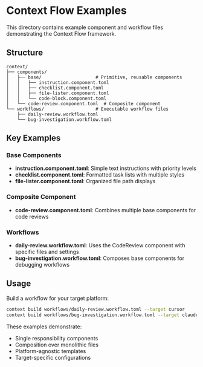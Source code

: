 # Context Flow Examples

This directory contains example component and workflow files demonstrating the Context Flow framework.

## Structure

```
context/
├── components/
│   ├── base/                    # Primitive, reusable components
│   │   ├── instruction.component.toml
│   │   ├── checklist.component.toml
│   │   ├── file-lister.component.toml
│   │   └── code-block.component.toml
│   └── code-review.component.toml  # Composite component
└── workflows/                   # Executable workflow files
    ├── daily-review.workflow.toml
    └── bug-investigation.workflow.toml
```

## Key Examples

### Base Components
- **instruction.component.toml**: Simple text instructions with priority levels
- **checklist.component.toml**: Formatted task lists with multiple styles
- **file-lister.component.toml**: Organized file path displays

### Composite Component
- **code-review.component.toml**: Combines multiple base components for code reviews

### Workflows
- **daily-review.workflow.toml**: Uses the CodeReview component with specific files and settings
- **bug-investigation.workflow.toml**: Composes base components for debugging workflows

## Usage

Build a workflow for your target platform:

```bash
context build workflows/daily-review.workflow.toml --target cursor
context build workflows/bug-investigation.workflow.toml --target claude
```

These examples demonstrate:
- Single responsibility components
- Composition over monolithic files
- Platform-agnostic templates
- Target-specific configurations
